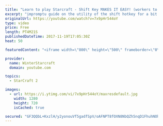 ```yaml
---
title: "Learn to play Starcraft - Shift Key MAKES IT EASY! (workers to gas, waypoints, ctrl grps, moving)"
excerpt: "impromptu guide on the utility of the shift hotkey for a bit of everything"
originalUrl: https://youtube.com/watch?v=7x9pHr544oY
type: video
price: Free
length: PT4M21S
publishedDateTime: 2017-11-19T17:05:30Z
heat: 50

featuredContent: "<iframe width=\"800\" height=\"500\" frameborder=\"0\" src=\"https://www.youtube.com/embed/7x9pHr544oY\" allow=\"accelerometer; autoplay; encrypted-media; gyroscope; picture-in-picture\" allowfullscreen></iframe>"

provider:
  name: WinterStarcraft
  domain: youtube.com

topics:
  - StarCraft 2

images:
  - url: https://i.ytimg.com/vi/7x9pHr544oY/maxresdefault.jpg
    width: 1280
    height: 720
    isCached: true

secured: "GF3QQbL+KxzlH/y2yonouVf5gadfSpV/oAFNPT8fOXN8NbQZh5nqD1FhuhNOhjoxkvNgv0DEx8G3dnzBAtaGGwwltlRPC+jPCN2/l2+KphKiine15cuI1qjhCVvgWWnL9tkNKuHck8uGj2fKXD+jIBqL+Ocb9w00EIg3LD9XO5imFCZAo6d8BfZLjRgXggUVNFHLd39TD+5wFquLLGF/+vCPsRN6RR3hnSmiO17YwaCUEJ5LbMqIOd0fprA1att4zKXT7zLdis7gMNwYzi82d1JEhJL8+8ErIwblBeGJdzWF6+2PplqZz1DaUjnEwQMIz2rBKcAi+tSiEHFyMox+93iGiuG2zMG53InGQnJ9iC5Ose+jIcQqGHC10QPEWubhx7MYVSDD3q5mEnkbai5LbwTdP/0rCbySOKWS/DPq3ok=;ydoZ2x26XylGC8IoVDqNAQ=="
---
```


